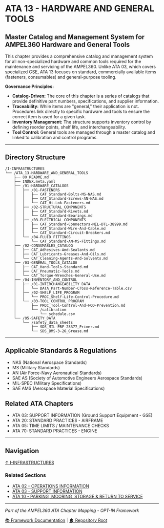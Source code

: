 # ATA 13 - HARDWARE AND GENERAL TOOLS

## Master Catalog and Management System for AMPEL360 Hardware and General Tools

This chapter provides a comprehensive catalog and management system for all non-specialized hardware and common tools required for the maintenance and servicing of the AMPEL360. Unlike ATA 03, which covers specialized GSE, ATA 13 focuses on standard, commercially available items (fasteners, consumables) and general-purpose tooling.

**Governance Principles:**
*   **Catalog-Driven:** The core of this chapter is a series of catalogs that provide definitive part numbers, specifications, and supplier information.
*   **Traceability:** While items are "general," their application is not. Procedures link directly to specific hardware and tools to ensure the correct item is used for a given task.
*   **Inventory Management:** The structure supports inventory control by defining reorder points, shelf life, and interchangeability.
*   **Tool Control:** General tools are managed through a master catalog and linked to calibration and control programs.

---

## Directory Structure

```
/I-INFRASTRUCTURES
└── /ATA_13-HARDWARE_AND_GENERAL_TOOLS
    ├── 00_README.md
    ├── INDEX.meta.yaml
    ├── /01-HARDWARE_CATALOGS
    │   ├── /01-FASTENERS
    │   │   ├── CAT_Standard-Bolts-MS-NAS.md
    │   │   ├── CAT_Standard-Screws-AN-NAS.md
    │   │   └── CAT_Hi-Lok-Fasteners.md
    │   ├── /02-STRUCTURAL_COMPONENTS
    │   │   ├── CAT_Standard-Rivets.md
    │   │   └── CAT_Standard-Bearings.md
    │   ├── /03-ELECTRICAL_COMPONENTS
    │   │   ├── CAT_Standard-Connectors-MIL-DTL-38999.md
    │   │   ├── CAT_Standard-Wire-And-Cable.md
    │   │   └── CAT_Standard-Circuit-Breakers.md
    │   └── /04-FLUID_FITTINGS
    │       └── CAT_Standard-AN-MS-Fittings.md
    ├── /02-CONSUMABLES_CATALOG
    │   ├── CAT_Adhesives-And-Sealants.md
    │   ├── CAT_Lubricants-Greases-And-Oils.md
    │   └── CAT_Cleaning-Agents-And-Solvents.md
    ├── /03-GENERAL_TOOLS_CATALOG
    │   ├── CAT_Hand-Tools-Standard.md
    │   ├── CAT_Pneumatic-Tools.md
    │   └── CAT_Torque-Wrenches-General-Use.md
    ├── /04-INVENTORY_AND_CONTROL
    │   ├── /01-INTERCHANGEABILITY_DATA
    │   │   └── DATA_Part-Number-Cross-Reference-Table.csv
    │   ├── /02-SHELF_LIFE_PROGRAM
    │   │   └── PROC_Shelf-Life-Control-Procedure.md
    │   └── /03-TOOL_CONTROL_PROGRAM
    │       ├── PROC_Tool-Control-And-FOD-Prevention.md
    │       └── /calibration
    │           └── schedule.csv
    └── /05-SAFETY_DATA
        └── /safety_data_sheets
            ├── SDS_MIL-PRF-23377_Primer.md
            └── SDS_BMS-3-26_Grease.md
```

---

## Applicable Standards & Regulations

- NAS (National Aerospace Standards)
- MS (Military Standards)
- AN (Air Force-Navy Aeronautical Standards)
- SAE AS (Society of Automotive Engineers Aerospace Standards)
- MIL-SPEC (Military Specifications)
- SAE AMS (Aerospace Material Specifications)

## Related ATA Chapters

- ATA 03: SUPPORT INFORMATION (Ground Support Equipment - GSE)
- ATA 20: STANDARD PRACTICES - AIRFRAME
- ATA 05: TIME LIMITS / MAINTENANCE CHECKS
- ATA 70: STANDARD PRACTICES - ENGINE

---

## Navigation

[↑ I-INFRASTRUCTURES](../README.md)

### Related Sections

- [ATA 02 - OPERATIONS INFORMATION](../ATA_02-OPERATIONS_INFORMATION/README.md)
- [ATA 03 - SUPPORT INFORMATION](../ATA_03-SUPPORT_INFORMATION/00_README.md)
- [ATA 10 - PARKING, MOORING, STORAGE & RETURN TO SERVICE](../ATA%2010%20-%20PARKING,%20MOORING,%20STORAGE%20&%20RETURN%20TO%20SERVICE/README.md)

---

*Part of the AMPEL360 ATA Chapter Mapping - OPT-IN Framework*

[📚 Framework Documentation](../../README.md) | [🏠 Repository Root](../../../README.md)
